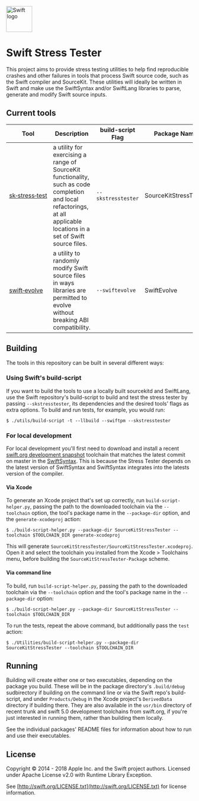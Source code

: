 <img src="https://swift.org/assets/images/swift.svg" alt="Swift logo" height="70" >

# Swift Stress Tester

This project aims to provide stress testing utilities to help find reproducible crashes and other failures in tools that process Swift source code, such as the Swift compiler and SourceKit. These utilities will ideally be written in Swift and make use the SwiftSyntax and/or SwiftLang libraries to parse, generate and modify Swift source inputs.

## Current tools

| Tool      | Description | build-script Flag | Package Name |
| --------- | ----------- | ----------------- | ----------------- |
[sk&#8209;stress&#8209;test](SourceKitStressTester/README.md) | a utility for exercising a range of SourceKit functionality, such as code completion and local refactorings, at all applicable locations in a set of Swift source files. | `--skstresstester` | SourceKitStressTester |
[swift&#8209;evolve](SwiftEvolve/README.md) | a utility to randomly modify Swift source files in ways libraries are permitted to evolve without breaking ABI compatibility. | `--swiftevolve` | SwiftEvolve |

## Building

The tools in this repository can be built in several different ways:

### Using Swift's build-script

If you want to build the tools to use a locally built sourcekitd and SwiftLang, use the Swift repository's build-script to build and test the stress tester by passing `--skstresstester`, its dependencies and the desired tools' flags as extra options. To build and run tests, for example, you would run:

```
$ ./utils/build-script -t --llbuild --swiftpm --skstresstester
```

### For local development

For local development you'll first need to download and install a recent [swift.org development snapshot](https://swift.org/download/#snapshots) toolchain that matches the latest commit on master in the [SwiftSyntax](https://github.com/apple/swift-syntax). This is because the Stress Tester depends on the latest version of SwiftSyntax and SwiftSyntax integrates into the latests version of the compiler.

#### Via Xcode

To generate an Xcode project that's set up correctly, run `build-script-helper.py`, passing the path to the downloaded toolchain via the `--toolchain` option, the tool's package name in the `--package-dir` option, and the `generate-xcodeproj` action:
```
$ ./build-script-helper.py --package-dir SourceKitStressTester --toolchain $TOOLCHAIN_DIR generate-xcodeproj
```
This will generate `SourceKitStressTester/SourceKitStressTester.xcodeproj`. Open it and select the toolchain you installed from the Xcode > Toolchains menu, before building the `SourceKitStressTester-Package` scheme.

#### Via command line

To build, run `build-script-helper.py`, passing the path to the downloaded toolchain via the `--toolchain` option and the tool's package name in the `--package-dir` option:
```
$ ./build-script-helper.py --package-dir SourceKitStressTester --toolchain $TOOLCHAIN_DIR
```

To run the tests, repeat the above command, but additionally pass the `test` action:
```
$ ./Utilities/build-script-helper.py --package-dir SourceKitStressTester --toolchain $TOOLCHAIN_DIR
```

## Running

Building will create either one or two executables, depending on the package you build. These will be in the package directory's `.build/debug` sudbirectory if building on the command line or via the Swift repo's build-script, and under `Products/Debug` in the Xcode project's `DerivedData` directory if building there. They are also available in the `usr/bin` directory of recent trunk and swift 5.0 development toolchains from swift.org, if you're just interested in running them, rather than building them locally.

See the individual packages' README files for information about how to run and use their executables.

## License

Copyright © 2014 - 2018 Apple Inc. and the Swift project authors.
Licensed under Apache License v2.0 with Runtime Library Exception.

See [http://swift.org/LICENSE.txt](http://swift.org/LICENSE.txt) for license information.
